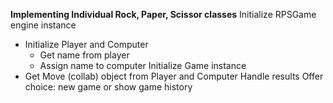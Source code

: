 **Implementing Individual Rock, Paper, Scissor classes**
Initialize RPSGame engine instance
- Initialize Player and Computer
  - Get name from player
  - Assign name to computer
Initialize Game instance
- Get Move (collab) object from Player and Computer
Handle results
Offer choice: new game or show game history